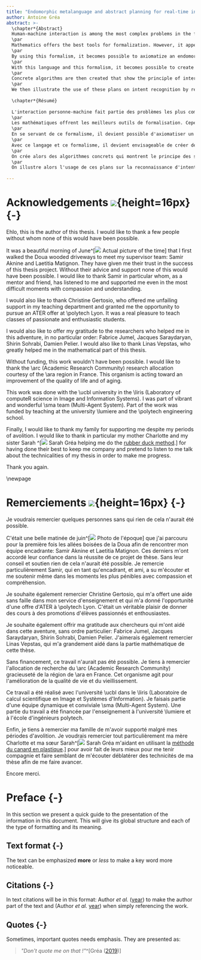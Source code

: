 ```yaml
---
title: "Endomorphic metalanguage and abstract planning for real-time intent recognition"
author: Antoine Gréa
abstract: >-
  \chapter*{Abstract}
  Human-machine interaction is among the most complex problems in the field of artificial intelligence. Indeed, software that cooperate with dependent people must have contradictory qualities such as speed and expressiveness, or even precision and generality. This requires a radical paradigm shift from standard approaches, which, while effective, are often rigid. The objective is then to design models capable of generating intermediate solutions that sometimes get very useful for certain problems. These solutions make it possible to expand the possibilities of adaptation in a fluid and continuous way. With this idea, the role of explainability in the resolution process is a decisive criterion for obtaining flexible systems. Thus, the search at all costs for a complete and optimal response has overshadowed the usefulness of these models.
  \par
  Mathematics offers the best tools for formalization. However, it appears that the foundation of mathematics is defined by an implicit circularity. This defect reveals a lack of rigor in describing the basic concepts used in mathematics. It is therefore sufficient to recognize the need for a formalism based on a precursor language. In the absence of alternatives, natural language is a precursor to a new formalism. This is inspired by lambda calculus an is derived from category theory. From basic concepts, defined by explicit circularity, it is then possible to reconstruct classical mathematical concepts as well as other tools and structures very useful what is following.
  \par
  By using this formalism, it becomes possible to axiomatize an endomorphic metalanguage. This one manipulates a dynamic grammar capable of adjusting its semantics to exploitation. The recognition of basic structures allows this language to avoid using keywords. This, combined with a new model of knowledge representation, supports the construction of a very expressive knowledge description model.
  \par
  With this language and this formalism, it becomes possible to create frameworks in fields that were previously heterogeneous. For example, in automatic planning, the classic state-based model makes it impossible to unify the representation of planning domains. The interest of such tools on planning and its multiple paradigms is illustrated. This results in a general planning framework that allows all types of planning domains to be expressed.
  \par
  Concrete algorithms are then created that show the principle of intermediate solutions. Two new approaches to real-time planning are developed and evaluated. The first is based on a usefulness heuristic of planning operators to repair existing plans. The second uses hierarchical task networks to generate valid plans that are abstract and intermediate solutions. These plans allow for a much shorter execution time for any use that does not require a detailed plan.
  \par
  We then illustrate the use of these plans on intent recognition by reverse planning. Indeed, in this field, the fact that no plan libraries are required makes it much easier to design recognition models. By exploiting abstract plans, it becomes possible to create a system theoretically more efficient than those using complete planning.
  
  \chapter*{Résumé}
  
  L'interaction personne-machine fait partie des problèmes les plus complexes dans le domaine de l'intelligence artificielle. En effet, les logiciels qui coopèrent avec des personnes dépendantes doivent avoir des qualités contradictoires telles que la rapidité et l'expressivité, voire la précision et la généralité. Cela exige un changement radical de paradigme par rapport aux approches standards, qui s'avèrent souvent efficaces, mais rigides. On a alors, pour objectif, la conception d'outils capables de générer des solutions intermédiaires qui ont parfois une grande utilité pour certaines problématiques. Ces solutions permettent d'élargir les possibilités d'adaptation de manière fluide et continue. Dans l'idée, le rôle de l'explicabilité dans le processus de résolution constitue un critère déterminant pour obtenir des systèmes flexibles. Aussi, la recherche à tout prix d'une réponse complète et optimale n'a que trop occulté l'utilité de ces modèles.
  \par
  Les mathématiques offrent les meilleurs outils de formalisation. Cependant, il s'avère que la fondation des mathématiques est définie par une circularité implicite. Ce défaut agit comme un révélateur d'un manque de rigueur pour décrire des notions de base utilisées en mathématique. Il suffit dès lors de reconnaitre la nécessité d'un formalisme établie sur un langage précurseur. À défaut d'alternatives, le langage naturel fait office de précurseur pour un nouveau formalisme. Celui-ci est inspiré par le lambda-calcul et dérivé de la théorie des catégories. À partir de concepts de base, définis par circularité explicite, il est alors réalisable de reconstruire les notions mathématiques classiques ainsi que d'autres outils et structures très utiles pour la suite.
  \par
  En se servant de ce formalisme, il devient possible d'axiomatiser un métalangage endomorphique. Celui-ci manipule une grammaire dynamique capable d'ajuster sa sémantique à l'usage. La reconnaissance des structures de base permet à ce langage de ne pas utiliser de mot-clés. Ceci, combiné à un nouveau modèle de représentation des connaissances, supporte la construction d'un modèle de représentation des connaissances très expressive.
  \par
  Avec ce langage et ce formalisme, il devient envisageable de créer des cadriciels dans des champs jusqu'alors hétéroclites. Par exemple, en planification automatique, le modèle classique à état rend l'unification de la représentation des domaines de planification impossible. On illustre l'intérêt de tels outils sur la planification et ses multiples paradigmes. Il en résulte un cadriciel général de la planification permettant d'exprimer tout type de domaines en vigueur.
  \par
  On crée alors des algorithmes concrets qui montrent le principe des solutions intermédiaires. Deux nouvelles approches à la planification en temps réel sont présentées et évaluées. La première se base sur une euristique d'utilité des opérateurs de planification afin de réparer des plans existants. La seconde utilise la planification hiérarchique pour générer des plans valides qui sont des solutions abstraites et intermédiaires. Ces plans rendent possible un temps d'exécution bien inférieur pour tout usage ne nécessitant pas le plan détaillé.
  \par
  On illustre alors l'usage de ces plans sur la reconnaissance d'intention par planification inversée. En effet, dans ce domaine, le fait de ne pas nécessiter de bibliothèques de plans rend la création de modèles de récognition bien plus aisée. En exploitant les plans abstraits, il devient possible de réaliser un système théoriquement plus performant que ceux utilisant de la planification complète.
  
---
```


# Acknowledgements ![](logos/uk.svg){height=16px} {-}

Ehlo, this is the author of this thesis. I would like to thank a few people without whom none of this would have been possible.

It was a beautiful morning of June^[![](portraits/nature.jpg) Actual picture of the time] that I first walked the Doua wooded driveways to meet my supervisor team: Samir Aknine and Laetitia Matignon. They have given me their trust in the success of this thesis project. Without their advice and support none of this would have been possible. I would like to thank Samir in particular whom, as a mentor and friend, has listened to me and supported me even in the most difficult moments with compassion and understanding.

I would also like to thank Christine Gertosio, who offered me unfailing support in my teaching department and granted me the opportunity to pursue an ATER offer at \polytech Lyon. It was a real pleasure to teach classes of passionate and enthusiastic students.

I would also like to offer my gratitude to the researchers who helped me in this adventure, in no particular order: Fabrice Jumel, Jacques Saraydaryan, Shirin Sohrabi, Damien Pelier. I would also like to thank Linas Vepstas, who greatly helped me in the mathematical part of this thesis.

Without funding, this work wouldn't have been possible. I would like to thank the \arc (Academic Research Community) research allocation courtesy of the \ara region in France. This organism is acting toward an improvement of the quality of life and of aging.

This work was done with the \ucbl university in the \liris (Laboratory of computeR science in Image and Information Systems). I was part of vibrant and wonderful \sma team (Multi-Agent System). Part of the work was funded by teaching at the university \lumiere and the \polytech engineering school.


Finally, I would like to thank my family for supporting me despite my periods of avolition. I would like to thank in particular my mother Charlotte and my sister Sarah ^[![](portraits/sarah_grea.jpg) Sarah Gréa helping me do the [rubber duck method](https://en.wikipedia.org/wiki/Rubber_duck_debugging).] for having done their best to keep me company and pretend to listen to me talk about the technicalities of my thesis in order to make me progress.

Thank you again.

\newpage

# Remerciements ![](logos/fr.svg){height=16px} {-}

Je voudrais remercier quelques personnes sans qui rien de cela n'aurait été possible.

C'était une belle matinée de juin^[![](portraits/nature.jpg) Photo de l'époque] que j'ai parcouru pour la première fois les allées boisées de la Doua afin de rencontrer mon équipe encadrante: Samir Aknine et Laetitia Matignon. Ces derniers m'ont accordé leur confiance dans la réussite de ce projet de thèse. Sans leur conseil et soutien rien de cela n'aurait été possible. Je remercie particulièrement Samir, qui en tant qu'encadrant, et ami, a su m'écouter et me soutenir même dans les moments les plus pénibles avec compassion et compréhension.

Je souhaite également remercier Christine Gertosio, qui m'a offert une aide sans faille dans mon service d'enseignement et qui m'a donné l'opportunité d'une offre d'ATER à \polytech Lyon. C'était un véritable plaisir de donner des cours à des promotions d'élèves passionnés et enthousiastes.

Je souhaite également offrir ma gratitude aux chercheurs qui m'ont aidé dans cette aventure, sans ordre particulier: Fabrice Jumel, Jacques Saraydaryan, Shirin Sohrabi,  Damien Pelier. J'aimerais également remercier Linas Vepstas, qui m'a grandement aidé dans la partie mathématique de cette thèse.

Sans financement, ce travail n'aurait pas été possible. Je tiens à remercier l'allocation de recherche du \arc (Academic Research Community) gracieuseté de la région de \ara en France. Cet organisme agit pour l'amélioration de la qualité de vie et du vieillissement.

Ce travail a été réalisé avec l'université \ucbl dans le \liris (Laboratoire de calcul scientifique en Image et Systèmes d'Information). Je faisais partie d'une équipe dynamique et conviviale \sma (Multi-Agent System). Une partie du travail a été financée par l'enseignement à l'université \lumiere et à l'école d'ingénieurs polytech.

Enfin, je tiens à remercier ma famille de m'avoir supporté malgré mes périodes d'avolition. Je voudrais remercier tout particulièrement ma mère Charlotte et ma sœur Sarah^[![](portraits/sarah_grea.jpg) Sarah Gréa m'aidant en utilisant la [méthode du canard en plastique](https://fr.wikipedia.org/wiki/M%C3%A9thode_du_canard_en_plastique).] pour avoir fait de leurs mieux pour me tenir compagnie et faire semblant de m'écouter déblatérer des technicités de ma thèse afin de me faire avancer.

Encore merci.

# Preface {-}

In this section we present a quick guide to the presentation of the information in this document. This will give its global structure and each of the type of formatting and its meaning.

## Text format {-}

The text can be emphasized **more** or *less* to make a key word more noticeable.

## Citations {-}

In text citations will be in this format: Author *et al.*
([year](https://citationstyles.org/)) to make the author part of the text and (Author *et al.* [year](https://citationstyles.org/)) when simply referencing the work.


## Quotes {-}

Sometimes, important quotes needs emphasis. They are presented as:

> _"Don't quote me on that !"_^[Gréa ([2019](antoine.grea.me))]



